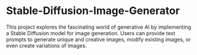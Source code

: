 # Stable-Diffusion-Image-Generator
This project explores the fascinating world of generative AI by implementing a Stable Diffusion model for image generation. Users can provide text prompts to generate unique and creative images, modify existing images, or even create variations of images.
